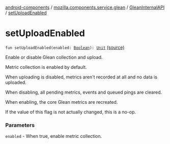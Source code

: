 [android-components](../../index.md) / [mozilla.components.service.glean](../index.md) / [GleanInternalAPI](index.md) / [setUploadEnabled](./set-upload-enabled.md)

# setUploadEnabled

`fun setUploadEnabled(enabled: `[`Boolean`](https://kotlinlang.org/api/latest/jvm/stdlib/kotlin/-boolean/index.html)`): `[`Unit`](https://kotlinlang.org/api/latest/jvm/stdlib/kotlin/-unit/index.html) [(source)](https://github.com/mozilla-mobile/android-components/blob/master/components/service/glean/src/main/java/mozilla/components/service/glean/Glean.kt#L181)

Enable or disable Glean collection and upload.

Metric collection is enabled by default.

When uploading is disabled, metrics aren't recorded at all and no data
is uploaded.

When disabling, all pending metrics, events and queued pings are cleared.

When enabling, the core Glean metrics are recreated.

If the value of this flag is not actually changed, this is a no-op.

### Parameters

`enabled` - When true, enable metric collection.